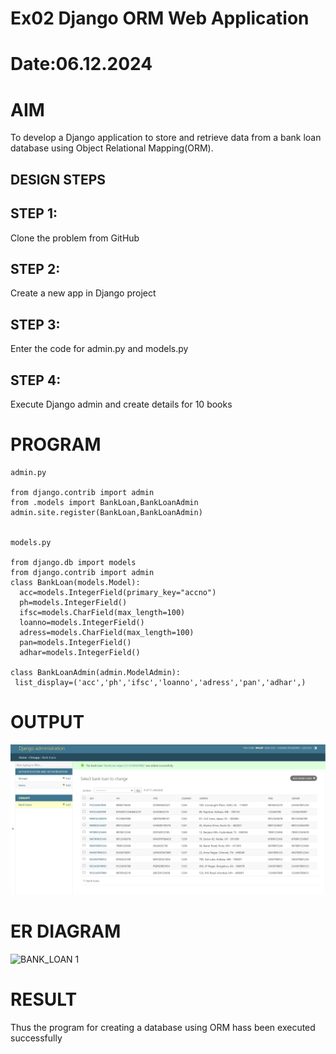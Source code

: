 # Ex02 Django ORM Web Application
# Date:06.12.2024
# AIM
To develop a Django application to store and retrieve data from a bank loan database using Object Relational Mapping(ORM).


## DESIGN STEPS
## STEP 1:
Clone the problem from GitHub

## STEP 2:
Create a new app in Django project

## STEP 3:
Enter the code for admin.py and models.py

## STEP 4:
Execute Django admin and create details for 10 books

# PROGRAM
```
admin.py

from django.contrib import admin
from .models import BankLoan,BankLoanAdmin
admin.site.register(BankLoan,BankLoanAdmin)


models.py

from django.db import models
from django.contrib import admin 
class BankLoan(models.Model):
  acc=models.IntegerField(primary_key="accno")
  ph=models.IntegerField()
  ifsc=models.CharField(max_length=100)
  loanno=models.IntegerField()
  adress=models.CharField(max_length=100)
  pan=models.IntegerField()
  adhar=models.IntegerField()

class BankLoanAdmin(admin.ModelAdmin):
 list_display=('acc','ph','ifsc','loanno','adress','pan','adhar',)

```
# OUTPUT
![alt text](<Screenshot (48).png>)
# ER DIAGRAM
![BANK_LOAN 1](https://github.com/user-attachments/assets/0c305907-95a5-45c1-9c95-07ae43f6a776)


# RESULT
Thus the program for creating a database using ORM hass been executed successfully
